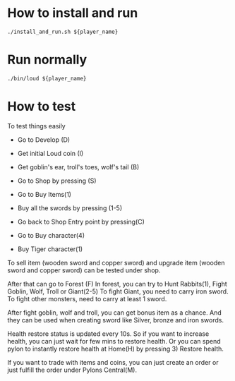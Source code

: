 # How to install and run

```
./install_and_run.sh ${player_name}
```

# Run normally

```
./bin/loud ${player_name}
```

# How to test

To test things easily

- Go to Develop (D)
- Get initial Loud coin (I)
- Get goblin's ear, troll's toes, wolf's tail (B)

- Go to Shop by pressing (S)
- Go to Buy Items(1)
- Buy all the swords by pressing (1-5)
- Go back to Shop Entry point by pressing(C)
- Go to Buy character(4)
- Buy Tiger character(1)

To sell item (wooden sword and copper sword) and upgrade item (wooden sword and copper sword) can be tested under shop.

After that can go to Forest (F)
In forest, you can try to Hunt Rabbits(1), Fight Goblin, Wolf, Troll or Giant(2-5)
To fight Giant, you need to carry iron sword.
To fight other monsters, need to carry at least 1 sword.

After fight goblin, wolf and troll, you can get bonus item as a chance.
And they can be used when creating sword like Silver, bronze and iron swords.

Health restore status is updated every 10s.
So if you want to increase health, you can just wait for few mins to restore health.
Or you can spend pylon to instantly restore health at Home(H) by pressing 3) Restore health.

If you want to trade with items and coins, you can just create an order or just fulfill the order under Pylons Central(M).